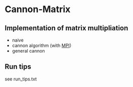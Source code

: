 # Cannon-Matrix

## Implementation of matrix multipliation
  * naive
  * cannon algorithm (with [MPI](http://www.mpich.org/)) 
  * general cannon

## Run tips
see run_tips.txt
